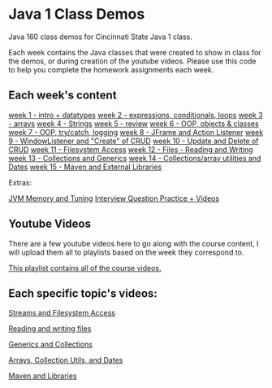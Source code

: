 # Java 1 Class Demos

Java 160 class demos for Cincinnati State Java 1 class.

Each week contains the Java classes that were created to show in class for the demos, or during creation of the youtube videos. Please use this code to help you complete the homework assignments each week.


## Each week's content

[week 1 - intro + datatypes](./week1-intro-and-datatypes)
[week 2 - expressions, conditionals, loops](./week2-expressions-conditionals-loops)
[week 3 - arrays](./week3-arrays)
[week 4 - Strings](./week4-strings)
[week 5 - review](./week5-review-arrays-strings)
[week 6 - OOP, objects & classes](./week6-objects-classes)
[week 7 - OOP, try/catch, logging](./week7-try-catch-and-logging)
[week 8 - JFrame and Action Listener](./jframe-actionlistener-access-db-cxn)
[week 9 - WindowListener and "Create" of CRUD](./jframe-windowlistener)
[week 10 - Update and Delete of CRUD](./jframe-windowlistener)
[week 11 - Filesystem Access](./streams-and-fs-access)
[week 12 - Files - Reading and Writing](./files-reading-and-writing)
[week 13 - Collections and Generics](./collections-and-generics)
[week 14 - Collections/array utilities and Dates](./collections-utilities-and-dates)
[week 15 - Maven and External Libraries](./maven-and-libraries)

Extras:

[JVM Memory and Tuning](./jvm-memory-and-tuning)
[Interview Question Practice + Videos](./interview-questions)


## Youtube Videos

There are a few youtube videos here to go along with the course content, I will upload them all to playlists based on the week they correspond to.

[This playlist contains all of the course videos.](https://www.youtube.com/playlist?list=PLWRvoIK5KFynq0EMB2tJ3itY2l1gm8EE4)

## Each specific topic's videos:

[Streams and Filesystem Access](https://www.youtube.com/playlist?list=PLWRvoIK5KFyniQYKYZLwCQP1HMTiv9sut)

[Reading and writing files](https://www.youtube.com/playlist?list=PLWRvoIK5KFylgeAzBUNnrY_ioXyItwbaX)

[Generics and Collections](https://www.youtube.com/playlist?list=PLWRvoIK5KFyk2zkepKO2Ds2qhwwxH9H_-)

[Arrays, Collection Utils, and Dates](https://www.youtube.com/playlist?list=PLWRvoIK5KFymKqKUPLkLySoZno9cUACHq)

[Maven and Libraries](https://www.youtube.com/playlist?list=PLWRvoIK5KFylpbX_0dFKre1SRhvRFHIwJ)
